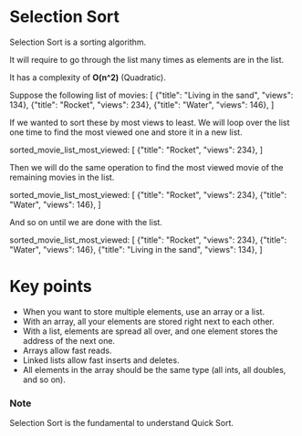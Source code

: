# Selection Sort

Selection Sort is a sorting algorithm.

It will require to go through the list many times as elements are in the list.

It has a complexity of **O(n^2)** (Quadratic).

Suppose the following list of movies:
[
    {"title": "Living in the sand", "views": 134},
    {"title": "Rocket", "views": 234},
    {"title": "Water", "views": 146},
]

If we wanted to sort these by most views to least. We will loop over the list one time to find the most viewed one and store it in a new list.

sorted_movie_list_most_viewed:
[
  {"title": "Rocket", "views": 234},
]

Then we will do the same operation to find the most viewed movie of the remaining movies in the list.

sorted_movie_list_most_viewed:
[
  {"title": "Rocket", "views": 234},
  {"title": "Water", "views": 146},
]

And so on until we are done with the list.

sorted_movie_list_most_viewed:
[
  {"title": "Rocket", "views": 234},
  {"title": "Water", "views": 146},
  {"title": "Living in the sand", "views": 134},
]

# Key points

- When you want to store multiple elements, use an array or a list.
- With an array, all your elements are stored right next to each other.
- With a list, elements are spread all over, and one element stores the address of the next one.
- Arrays allow fast reads.
- Linked lists allow fast inserts and deletes.
- All elements in the array should be the same type (all ints, all doubles, and so on).

### Note

Selection Sort is the fundamental to understand Quick Sort.
